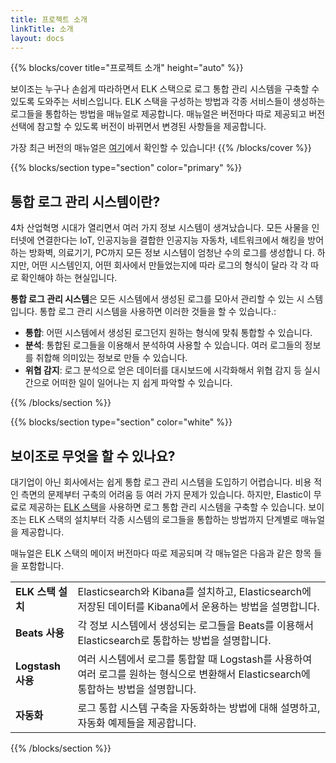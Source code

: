 ```yaml
---
title: 프로젝트 소개
linkTitle: 소개
layout: docs
---
```


{{% blocks/cover title="프로젝트 소개" height="auto" %}}

 보이조는 누구나 손쉽게 따라하면서 ELK 스택으로 로그 통합 관리 시스템을 구축할 수 있도록 도와주는 서비스입니다. ELK 스택을 구성하는 방법과 각종 서비스들이 생성하는 로그들을 통합하는 방법을 매뉴얼로 제공합니다. 매뉴얼은 버전마다 따로 제공되고 버전 선택에 참고할 수 있도록 버전이 바뀌면서 변경된 사항들을 제공합니다.

가장 최근 버전의 매뉴얼은 [여기](/docs/)에서 확인할 수 있습니다!
{{% /blocks/cover %}}

{{% blocks/section type="section" color="primary" %}}
## 통합 로그 관리 시스템이란?

 4차 산업혁명 시대가 열리면서 여러 가지 정보 시스템이 생겨났습니다. 모든 사물을 인터넷에 연결한다는 IoT, 인공지능을 결합한 인공지능 자동차, 네트워크에서 해킹을 방어하는 방화벽, 의료기기, PC까지 모든 정보 시스템이 엄청난 수의 로그를 생성합니 다. 하지만, 어떤 시스템인지, 어떤 회사에서 만들었는지에 따라 로그의 형식이 달라 각 각 따로 확인해야 하는 현실입니다. 

 **통합 로그 관리 시스템**은 모든 시스템에서 생성된 로그를 모아서 관리할 수 있는 시 스템입니다. 통합 로그 관리 시스템을 사용하면 이러한 것들을 할 수 있습니다.:

*   **통합**: 어떤 시스템에서 생성된 로그던지 원하는 형식에 맞춰 통합할 수 있습니다.
*   **분석**: 통합된 로그들을 이용해서 분석하여 사용할 수 있습니다. 여러 로그들의 정보를 취합해 의미있는 정보로 만들 수 있습니다.
*   **위협 감지**: 로그 분석으로 얻은 데이터를 대시보드에 시각화해서 위협 감지 등 실시간으로 어떠한 일이 일어나는 지 쉽게 파악할 수 있습니다.

{{% /blocks/section %}}

{{% blocks/section type="section" color="white" %}}
## 보이조로 무엇을 할 수 있나요?

 대기업이 아닌 회사에서는 쉽게 통합 로그 관리 시스템을 도입하기 어렵습니다. 비용 적인 측면의 문제부터 구축의 어려움 등 여러 가지 문제가 있습니다. 하지만, Elastic이 무료로 제공하는 [ELK 스택](https://elastic.co)을 사용하면 로그 통합 관리 시스템을 구축할 수 있습니다. 보이조는 ELK 스택의 설치부터 각종 시스템의 로그들을 통합하는 방법까지 단계별로 매뉴얼을 제공합니다.

 매뉴얼은 ELK 스택의 메이저 버전마다 따로 제공되며 각 매뉴얼은 다음과 같은 항목 들을 포함합니다.

<table>
  <tr>
   <td><strong>ELK 스택 설치</strong>
   </td>
   <td>Elasticsearch와 Kibana를 설치하고, Elasticsearch에 저장된 데이터를 Kibana에서 운용하는 방법을 설명합니다.
   </td>
  </tr>
  <tr>
   <td><strong>Beats 사용</strong>
   </td>
   <td>각 정보 시스템에서 생성되는 로그들을 Beats를 이용해서 Elasticsearch로 통합하는 방법을 설명합니다.
   </td>
  </tr>
  <tr>
   <td><strong>Logstash 사용</strong>
   </td>
   <td>여러 시스템에서 로그를 통합할 때 Logstash를 사용하여 여러 로그를 원하는 형식으로 변환해서 Elasticsearch에 통합하는 방법을 설명합니다.
   </td>
  </tr>
  <tr>
   <td><strong>자동화</strong>
   </td>
   <td>로그 통합 시스템 구축을 자동화하는 방법에 대해 설명하고, 자동화 예제들을 제공합니다.
   </td>
  </tr>
</table>
{{% /blocks/section %}}

